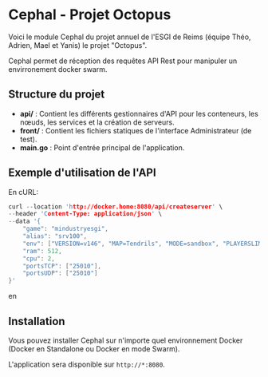 # Cephal - Projet Octopus

Voici le module Cephal du projet annuel de l'ESGI de Reims (équipe Théo, Adrien, Mael et Yanis) le projet "Octopus".

Cephal permet de réception des requêtes API Rest pour manipuler un envirronement docker swarm.


## Structure du projet

-   **api/** : Contient les différents gestionnaires d'API pour les conteneurs, les nœuds, les services et la création de serveurs.
-   **front/** : Contient les fichiers statiques de l'interface Administrateur (de test).
-   **main.go** : Point d'entrée principal de l'application.

## Exemple d'utilisation de l'API

En cURL:
```c
curl --location 'http://docker.home:8080/api/createserver' \
--header 'Content-Type: application/json' \
--data '{
    "game": "mindustryesgi",
    "alias": "srv100",
    "env": ["VERSION=v146", "MAP=Tendrils", "MODE=sandbox", "PLAYERSLIMIT=2"],
    "ram": 512,
    "cpu": 2,
    "portsTCP": ["25010"],
    "portsUDP": ["25010"]
}'
```

en
 
## Installation

Vous pouvez installer Cephal sur n'importe quel environnement Docker (Docker en Standalone ou Docker en mode Swarm).

L'application sera disponible sur `http://*:8080`.

